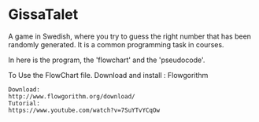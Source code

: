 # GissaTalet
A game in Swedish, where you try to guess the right number that has been randomly generated. It is a common programming task in courses.

In here is the program, the 'flowchart' and the 'pseudocode'. 


To Use the FlowChart file. Download and install : Flowgorithm
    
    Download:
    http://www.flowgorithm.org/download/
    Tutorial:
    https://www.youtube.com/watch?v=7SuYTvYCqOw
